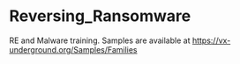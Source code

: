 # Reversing_Ransomware
RE and Malware training. 
Samples are available at <https://vx-underground.org/Samples/Families>
